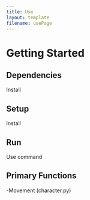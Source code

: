 ```yaml
---
title: Use
layout: template
filename: usePage
--- 
```

# Getting Started

## Dependencies
Install

## Setup
Install

## Run
Use command

## Primary Functions

-Movement (character.py)
